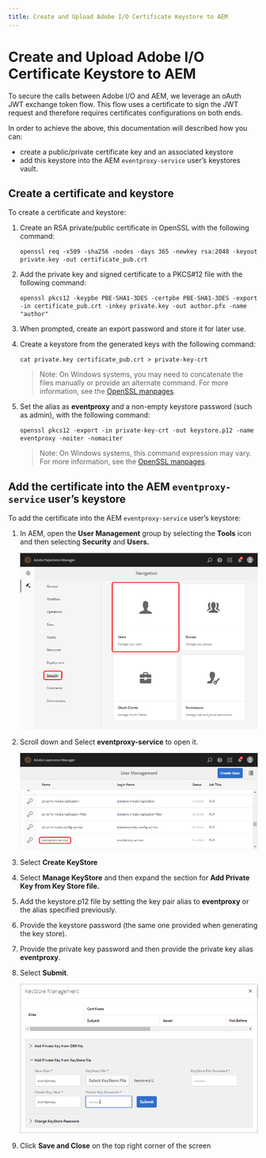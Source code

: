 ```yaml
---
title: Create and Upload Adobe I/O Certificate Keystore to AEM
---
```


# Create and Upload Adobe I/O Certificate Keystore to AEM

To secure the calls between Adobe I/O and AEM, we leverage an oAuth JWT exchange token flow.
This flow uses a certificate to sign the JWT request and therefore requires certificates configurations
on both ends.

In order to achieve the above, this documentation will described how you can:

* create a public/private certificate key and an associated keystore
* add this keystore into the AEM `eventproxy-service` user&rsquo;s keystores vault.


## Create a certificate and keystore

To create a certificate and keystore:

1. Create an RSA private/public certificate in OpenSSL with the following command:

      ```
      openssl req -x509 -sha256 -nodes -days 365 -newkey rsa:2048 -keyout private.key -out certificate_pub.crt
      ```

2. Add the private key and signed certificate to a PKCS#12 file with the following command:

      ```
      openssl pkcs12 -keypbe PBE-SHA1-3DES -certpbe PBE-SHA1-3DES -export -in certificate_pub.crt -inkey private.key -out author.pfx -name "author"
      ```
3. When prompted, create an export password and store it for later use.

4. Create a keystore from the generated keys with the following command:

      ```
      cat private.key certificate_pub.crt > private-key-crt
      ```

      >Note: On Windows systems, you may need to concatenate the files manually or provide an alternate command. For more information, see the [OpenSSL manpages](https://www.openssl.org/docs/manpages.html).

5. Set the alias as **eventproxy** and a non-empty keystore password (such as admin), with the following command:

      ```
      openssl pkcs12 -export -in private-key-crt -out keystore.p12 -name eventproxy -noiter -nomaciter
      ```
      >Note: On Windows systems, this command expression may vary. For more information, see the [OpenSSL manpages](https://www.openssl.org/docs/manpages.html).

## Add the certificate into the AEM `eventproxy-service` user&rsquo;s keystore

To add the certificate into the AEM `eventproxy-service` user&rsquo;s keystore:

1. In AEM, open the **User Management** group by selecting the **Tools** icon and then selecting **Security** and **Users.**

      ![User management navigation](../../img/events_aem_07.png "User management navigation")

2. Scroll down and Select **eventproxy-service** to open it.

      ![Selecting the eventproxy service](../../img/events_aem_08.png "Selecting the eventproxy service")

3. Select **Create KeyStore**

4. Select **Manage KeyStore** and then expand the section for **Add Private Key from Key Store file.**

5. Add the keystore.p12 file by setting the key pair alias to **eventproxy** or the alias specified previously.

6. Provide the keystore password (the same one provided when generating the key store).

7. Provide the private key password and then provide the private key alias **eventproxy**.

8. Select **Submit**.

      ![keystore management](../../img/events_aem_10.png)
      
8. Click **Save and Close**  on the top right corner of the screen
      
      
      
      
      

